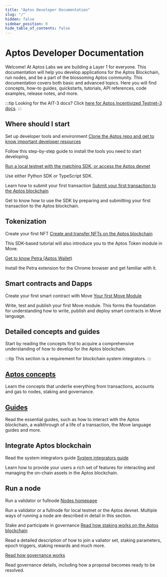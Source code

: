 ```yaml
---
title: "Aptos Developer Documentation"
slug: "/"
hidden: false
sidebar_position: 0
hide_table_of_contents: false
---
```


# Aptos Developer Documentation

Welcome! At Aptos Labs we are building a Layer 1 for everyone. This documentation will help you develop applications for the Aptos Blockchain, run nodes, and be a part of the blossoming Aptos community. This documentation covers both basic and advanced topics. Here you will find concepts, how-to guides, quickstarts, tutorials, API references, code examples, release notes, and more.

:::tip Looking for the AIT-3 docs?
  Click [here for Aptos Incentivized Testnet-3 docs](/nodes/ait/ait-3).
:::

<!--- 
## Start here

<div class="docs-card-container">
<div class="row row-cols-1 row-cols-md-3a g-4">
  
  <div class="col">
    <div class="card card-body h-100 d-flex flex-column" >
    <a href="guides/getting-started" class="card-title card-link stretched-link"> <h2>Getting started</h2></a>
    <p class="card-text">Begin by setting up your Aptos development environment.</p>
</div>
  </div>
  <div class="col">
    <div class="card card-body h-100 d-flex flex-column">
    <a href="tutorials/aptos-quickstarts/" class="card-title card-link stretched-link"> <h2>Run quickstart tutorials</h2></a>
    <p class="card-text">Submit your first transaction, write your first Move module, deploy your first coin, and more.</p>
</div>
</div>
</div>
</div>



## Concepts and guides

<div class="docs-card-container">
<div class="row row-cols-1 row-cols-md-2a g-4">
  <div class="col">
    <div class="card card-body h-100 d-flex flex-column">
    <a href="concepts/aptos-concepts" class="card-title card-link stretched-link"> <h2>Concepts</h2></a>
    <p class="card-text">Learn the key concepts of the Aptos Blockchain, including transactions, accounts, gas and transaction fees, nodes, and more. </p>
</div>
</div>
  <div class="col">
    <div class="card card-body h-100 d-flex flex-column" >
    <a href="guides/aptos-guides" class="card-title card-link stretched-link"> <h2>How it works</h2></a>
    <p class="card-text">How does interacting with the Aptos Blockchain work, how Move works on Aptos, how to create a signed transaction, and more.</p>
</div>
  </div>
  <div class="col">
    <div class="card card-body h-100 d-flex flex-column">
    <a href="guides/move-guides/move-on-aptos" class="card-title card-link stretched-link"> <h2>Move on Aptos</h2></a>
    <p class="card-text">Learn how Move works on the Aptos Blockchain.</p>
</div>
</div>
</div>
</div>

## Nodes

<div class="docs-card-container">
<div class="row row-cols-1 row-cols-md-3a g-4">
  <div class="col">
    <div class="card card-body h-100 d-flex flex-column" >
    <a href="nodes/nodes-index" class="card-title card-link stretched-link"> <h2>Run a Validator or a FullNode</h2></a>
    <p class="card-text">Install and run a Validator or a FullNode.</p>
</div>
</div>
  <div class="col">
    <div class="card card-body h-100 d-flex flex-column"  >
    <a href="nodes/nodes-index#for-a-local-testnet" class="card-title card-link stretched-link"> <h2>Run a local testnet</h2></a>
    <p class="card-text">Run a Validator node on your local testnet.</p>
</div>
  </div>
  
</div>
</div>

## SDKs and APIs

<div class="docs-card-container">
<div class="row row-cols-1 row-cols-md-3a g-4">
  <div class="col">
    <div class="card h-100" >
    <div class="card-body d-flex flex-column" >
    <a href="https://aptos-labs.github.io/ts-sdk-doc/" class="card-title card-link stretched-link"> <h2>Typescript SDK</h2></a>
    <p class="card-text">API reference for transacting with the Aptos Blockchain.</p>
</div>
</div>
</div>
  <div class="col">
  <div class="card h-100" >
    <div class="card-body d-flex flex-column"  >
    <a href="https://fullnode.devnet.aptoslabs.com/v1/spec#/" class="card-title card-link stretched-link"> <h2>REST API</h2></a>
    <p class="card-text">Reference for the REST API to interact with the Aptos Blockchain.</p>
</div>
</div>
</div>
</div>
</div>

## Aptos devnet

:::info Aptos Devnet Resets
The Aptos devnet is reset every Thursday Morning (PST). See the latest updates in [Aptos Discord][discord].
:::info

## Got a question?

Join our [Discord][discord] to speak with our developers and hop into the Aptos community. It's the best way to keep up to date with news and developments in the Aptos universe. Be sure to check pinned messages in the channels - this is where we like to keep topic-specific links, events, and more.

Or even if you just want to stop by to say "Good Morning!". There's a little something for everyone!

:::caution Be safe out there

It's dangerous to go alone. Please remember, our community managers will never message or DM you first, and they will never ask you to send them money or share any sensitive, private, or personal information. If this happens to you, please report it to us in our [Discord][discord], or by sending an email to [security@aptoslabs.com](mailto:security@aptoslabs.com).

:::

## Join us

Want to join a great team working on amazing world-scale problems? Take a look at our [active roles](https://boards.greenhouse.io/aptoslabs), and come build with us!

## Have fun!

We are excited that you are here, and we look forward to getting to know you. Welcome to the Aptos community!

[typeform]: https://www.aptoslabs.com/developers
[discord]: https://discord.gg/aptoslabs

--->

## Where should I start

<div class="aptos-timeline">
<div class="aptos-timeline-outer">
<div class="aptos-timeline-card">
  <div class="aptos-timeline-info">
    <aptos-timeline-h3 class="aptos-timeline-title">Set up developer tools and environment</aptos-timeline-h3>
    <a href="guides/getting-started.html" class="card-link">Clone the Aptos repo and get to know important developer resources</a>
    <p>Follow this step-by-step guide to install the tools you need to start developing.</p>
    <a href="guides/local-testnet-dev-flow.html" class="card-link">Run a local testnet with the matching SDK, or access the Aptos devnet</a>
    <p>Use either Python SDK or TypeScript SDK.</p>
  </div>
</div>
<div class="aptos-timeline-card">
  <div class="aptos-timeline-info">
    <aptos-timeline-h3 class="aptos-timeline-title">Learn how to submit your first transaction</aptos-timeline-h3>
    <a href="tutorials/your-first-transaction-sdk.html" class="card-link">Submit your first transaction to the Aptos blockchain</a>
    <p>Get to know how to use the SDK by preparing and submitting your first transaction to the Aptos blockchain.</p>
  </div>
</div>
</div>
</div>

## Tokenization 

<div class="aptos-timeline">
<div class="aptos-timeline-outer">
<div class="aptos-timeline-card">
  <div class="aptos-timeline-info">
    <aptos-timeline-h3 class="aptos-timeline-title">Create your first NFT</aptos-timeline-h3>
    <a href="tutorials/your-first-nft-sdk.html" class="card-link">Create and transfer NFTs on the Aptos blockchain</a>
    <p>This SDK-based tutorial will also introduce you to the Aptos Token module in Move.</p>
    <a href="guides/install-petra-wallet-extension.html" class="card-link">Get to know Petra (Aptos Wallet)</a>
    <p>Install the Petra extension for the Chrome browser and get familiar with it.</p>
  </div>
</div>
</div>
</div>

## Smart contracts and Dapps

<div class="aptos-timeline">
<div class="aptos-timeline-outer">
<div class="aptos-timeline-card">
  <div class="aptos-timeline-info">
    <aptos-timeline-h3 class="aptos-timeline-title">Create your first smart contract with Move</aptos-timeline-h3>
    <a href="/tutorials/your-first-move-module.html" class="card-link">Your first Move Module </a>
    <p>Write, test and publish your first Move module. This forms the foundation for understanding how to write, publish and deploy smart contracts in Move language.</p>
  </div>
</div>
</div>
</div>

## Detailed concepts and guides

Start by reading the concepts first to acquire a comprehensive understanding of how to develop for the Aptos blockchain. 

:::tip
This section is a requirement for blockchain system integrators.
:::

<div class="docs-card-container">
<div class="row row-cols-1 row-cols-md-2 g-4">
  <div class="col">
    <div class="card card-body h-100 d-flex flex-column" >
    <a href="concepts/aptos-concepts" class="card-title card-link stretched-link"> <h2>Aptos concepts</h2></a>
    <p class="card-text">Learn the concepts that underlie everything from transactions, accounts and gas to nodes, staking and governance.</p>
</div>
</div>
  <div class="col">
    <div class="card card-body h-100 d-flex flex-column"  >
    <a href="guides/aptos-guides" class="card-title card-link stretched-link"> <h2>Guides</h2></a>
    <p class="card-text">Read the essential guides, such as how to interact with the Aptos blockchain, a walkthrough of a life of a transaction, the Move language guides and more.</p>
</div>
  </div>
  
</div>
</div>


## Integrate Aptos blockchain

<div class="aptos-timeline">
<div class="aptos-timeline-outer">
<div class="aptos-timeline-card">
  <div class="aptos-timeline-info">
    <aptos-timeline-h3 class="aptos-timeline-title">Read the system integrators guide</aptos-timeline-h3>
    <a href="guides/system-integrators-guide.html" class="card-link">System integrators guide</a>
    <p>Learn how to provide your users a rich set of features for interacting and managing the on-chain assets in the Aptos blockchain.</p>
  </div>
</div>
</div>
</div>

## Run a node

<div class="aptos-timeline">
<div class="aptos-timeline-outer">
<div class="aptos-timeline-card">
  <div class="aptos-timeline-info">
    <aptos-timeline-h3 class="aptos-timeline-title">Run a validator or fullnode</aptos-timeline-h3>
    <a href="nodes/nodes-index.html" class="card-link">Nodes homepage</a>
    <p>Run a validator or a fullnode for local testnet or the Aptos devnet. Multiple ways of running a node are described in detail in this section. </p>
  </div>
</div>
<div class="aptos-timeline-card">
  <div class="aptos-timeline-info">
    <aptos-timeline-h3 class="aptos-timeline-title">Stake and participate in governance</aptos-timeline-h3>
    <a href="concepts/staking.html" class="card-link">Read how staking works on the Aptos blockchain</a> 
    <p>Read a detailed description of how to join a valiator set, staking parameters, epoch triggers, staking rewards and much more.</p>
    <a href="concepts/governance.html" class="card-linnk">Read how governance works</a>
    <p>Read governance details, including how a proposal becomes ready to be resolved.</p>
  </div>
</div>
</div>
</div>



